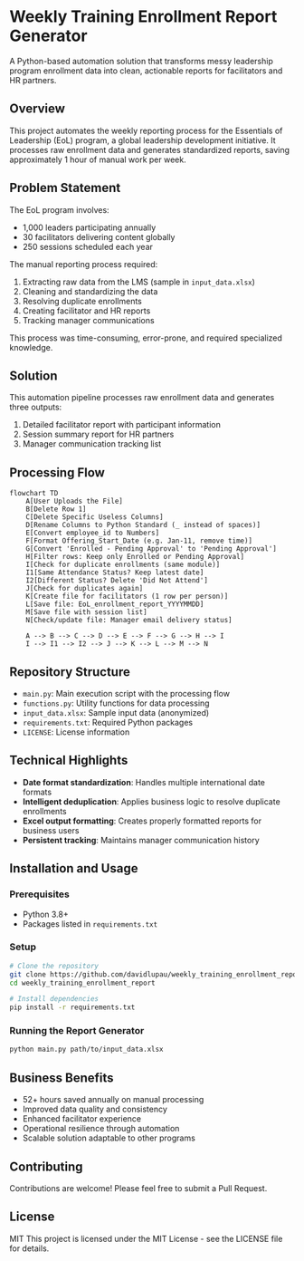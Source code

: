 # Weekly Training Enrollment Report Generator

A Python-based automation solution that transforms messy leadership program enrollment data into clean, actionable reports for facilitators and HR partners.

## Overview
This project automates the weekly reporting process for the Essentials of Leadership (EoL) program, a global leadership development initiative. It processes raw enrollment data and generates standardized reports, saving approximately 1 hour of manual work per week.

## Problem Statement
The EoL program involves:
- 1,000 leaders participating annually
- 30 facilitators delivering content globally
- 250 sessions scheduled each year

The manual reporting process required:
1. Extracting raw data from the LMS (sample in `input_data.xlsx`)
2. Cleaning and standardizing the data
3. Resolving duplicate enrollments
4. Creating facilitator and HR reports
5. Tracking manager communications

This process was time-consuming, error-prone, and required specialized knowledge.

## Solution
This automation pipeline processes raw enrollment data and generates three outputs:
1. Detailed facilitator report with participant information
2. Session summary report for HR partners
3. Manager communication tracking list

## Processing Flow

```mermaid
flowchart TD
    A[User Uploads the File]
    B[Delete Row 1]
    C[Delete Specific Useless Columns]
    D[Rename Columns to Python Standard (_ instead of spaces)]
    E[Convert employee_id to Numbers]
    F[Format Offering_Start_Date (e.g. Jan-11, remove time)]
    G[Convert 'Enrolled - Pending Approval' to 'Pending Approval']
    H[Filter rows: Keep only Enrolled or Pending Approval]
    I[Check for duplicate enrollments (same module)]
    I1[Same Attendance Status? Keep latest date]
    I2[Different Status? Delete 'Did Not Attend']
    J[Check for duplicates again]
    K[Create file for facilitators (1 row per person)]
    L[Save file: EoL_enrollment_report_YYYYMMDD]
    M[Save file with session list]
    N[Check/update file: Manager email delivery status]

    A --> B --> C --> D --> E --> F --> G --> H --> I
    I --> I1 --> I2 --> J --> K --> L --> M --> N
```

## Repository Structure
- `main.py`: Main execution script with the processing flow
- `functions.py`: Utility functions for data processing
- `input_data.xlsx`: Sample input data (anonymized)
- `requirements.txt`: Required Python packages
- `LICENSE`: License information

## Technical Highlights
- **Date format standardization**: Handles multiple international date formats
- **Intelligent deduplication**: Applies business logic to resolve duplicate enrollments
- **Excel output formatting**: Creates properly formatted reports for business users
- **Persistent tracking**: Maintains manager communication history

## Installation and Usage
### Prerequisites
- Python 3.8+
- Packages listed in `requirements.txt`

### Setup
```bash
# Clone the repository
git clone https://github.com/davidlupau/weekly_training_enrollment_report
cd weekly_training_enrollment_report

# Install dependencies
pip install -r requirements.txt
```

### Running the Report Generator
```bash
python main.py path/to/input_data.xlsx
```

## Business Benefits
- 52+ hours saved annually on manual processing
- Improved data quality and consistency
- Enhanced facilitator experience
- Operational resilience through automation
- Scalable solution adaptable to other programs

## Contributing
Contributions are welcome! Please feel free to submit a Pull Request.

## License
MIT
This project is licensed under the MIT License - see the LICENSE file for details.
